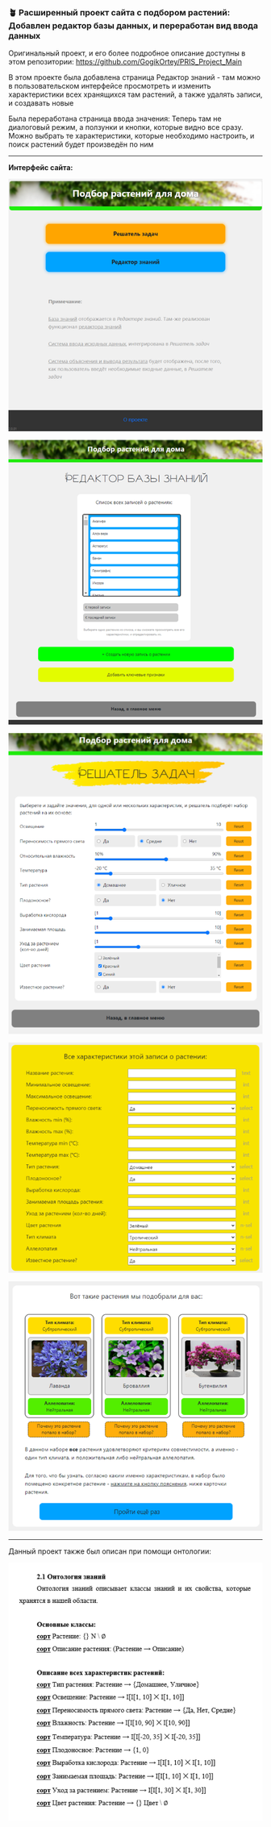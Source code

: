 ### 🪴 Расширенный проект сайта с подбором растений: Добавлен редактор базы данных, и переработан вид ввода данных

Оригинальный проект, и его более подробное описание доступны в этом репозитории: https://github.com/GogikOrtey/PRIS_Project_Main

В этом проекте была добавлена страница Редактор знаний - там можно в пользовательском интерфейсе просмотреть и изменить характеристики всех хранящихся там растений, а также удалять записи, и создавать новые

Была переработана страница ввода значения: Теперь там не диалоговый режим, а ползунки и кнопки, которые видно все сразу. Можно выбрать те характеристики, которые необходимо настроить, и поиск растений будет произведён по ним

---

**Интерфейс сайта:**

![](picture/01.png)

![](picture/02.png)

![](picture/003.png)

![](picture/004.png)

![](picture/05.png)

---

Данный проект также был описан при помощи онтологии:

![](picture/07.png)
